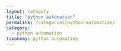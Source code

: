 ```yaml
---
layout: category
title: "python automation"
permalink: /categories/python-automation/
category:
  - python automation
taxonomy: python automation
---
```

